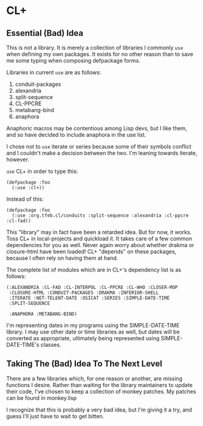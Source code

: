 # CL+

## Essential (Bad) Idea

This is not a library. It is merely a collection of libraries I
commonly `use` when defining my own packages. It exists for no other
reason than to save me some typing when composing defpackage forms.

Libraries in current `use` are as follows:

  1. conduit-packages
  2. alexandria
  3. split-sequence
  4. CL-PPCRE
  5. metabang-bind
  6. anaphora

Anaphoric macros may be contentious among Lisp devs, but I like them,
and so have decided to include anaphora in the use list.

I chose not to `use` iterate or series because some of their symbols
conflict and I couldn't make a decision between the two. I'm leaning
towards iterate, however.
  
`use` CL+ in order to type this:

    (defpackage :foo
      (:use :cl+))
  
Instead of this:

    (defpackage :foo
      (:use :org.tfeb.cl/conduits :split-sequence :alexandria :cl-ppcre :cl-fad))

This "library" may in fact have been a retarded idea. But for now, it
works. Toss CL+ in local-projects and quickload it. It takes care of a
few common dependencies for you as well. Never again worry about
whether drakma or closure-html have been loaded! CL+ "depends" on
these packages, because I often rely on having them at hand.

The complete list of modules which are in CL+'s dependency list is as
follows:

    (:ALEXANDRIA :CL-FAD :CL-INTERPOL :CL-PPCRE :CL-WHO :CLOSER-MOP
     :CLOSURE-HTML :CONDUIT-PACKAGES :DRAKMA :INFERIOR-SHELL
     :ITERATE :NET-TELENT-DATE :OSICAT :SERIES :SIMPLE-DATE-TIME
     :SPLIT-SEQUENCE

     :ANAPHORA :METABANG-BIND)

I'm representing dates in my programs using the SIMPLE-DATE-TIME
library. I may use other date or time libraries as well, but dates
will be converted as appropriate, ultimately being represented using
SIMPLE-DATE-TIME's classes.
     
## Taking The (Bad) Idea To The Next Level

There are a few libraries which, for one reason or another, are
missing functions I desire. Rather than waiting for the library
maintainers to update their code, I've chosen to keep a collection of
monkey patches. My patches can be found in monkey.lisp

I recognize that this is probably a very bad idea, but I'm giving it a
try, and guess I'll just have to wait to get bitten.